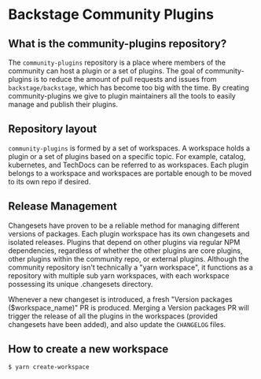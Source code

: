 # Backstage Community Plugins

## What is the community-plugins repository?

The `community-plugins` repository is a place where members of the community can host a plugin or a set of plugins. The goal of community-plugins is to reduce the amount of pull requests and issues from `backstage/backstage`, which has become too big with the time.
By creating community-plugins we give to plugin maintainers all the tools to easily manage and publish their plugins.

## Repository layout

`community-plugins` is formed by a set of workspaces. A workspace holds a plugin or a set of plugins based on a specific topic. For example, catalog, kubernetes, and TechDocs can be referred to as workspaces.
Each plugin belongs to a workspace and workspaces are portable enough to be moved to its own repo if desired.

## Release Management

Changesets have proven to be a reliable method for managing different versions of packages.
Each plugin workspace has its own changesets and isolated releases. Plugins that depend on other plugins via regular NPM dependencies, regardless of whether the other plugins are core plugins, other plugins within the community repo, or external plugins.
Although the community repository isn't technically a "yarn workspace", it functions as a repository with multiple sub yarn workspaces, with each workspace possessing its unique .changesets directory.

Whenever a new changeset is introduced, a fresh "Version packages ($workspace_name)" PR is produced. Merging a Version packages PR will trigger the release of all the plugins in the workspaces (provided changesets have been added), and also update the `CHANGELOG` files.

## How to create a new workspace

```bash
$ yarn create-workspace
```
